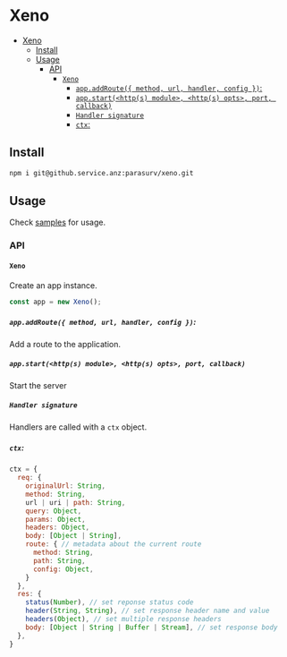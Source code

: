 # Xeno

- [Xeno](#xeno)
  - [Install](#install)
  - [Usage](#usage)
    - [API](#api)
      - [`Xeno`](#xeno-1)
        - [`app.addRoute({ method, url, handler, config })`:](#appaddroute-method-url-handler-config-)
        - [`app.start(<http(s) module>, <http(s) opts>, port, callback)`](#appstarthttps-module-https-opts-port-callback)
        - [`Handler signature`](#handler-signature)
        - [`ctx`:](#ctx)

## Install
```bash
npm i git@github.service.anz:parasurv/xeno.git
```

## Usage
Check [samples](/samples) for usage.

### API
#### `Xeno`
Create an app instance.
```js
const app = new Xeno();
```

##### `app.addRoute({ method, url, handler, config })`:
Add a route to the application.<br />

<!--
##### `app.onRequest(handler)`
Add a handler for `request received` event

##### `app.onParse(handler)`
Add a handler for `request parsed` event

##### `app.onRoute(handler)`:
Add a handler for `route identified` event

##### `app.onSend(handler)`:
Add a handler for `sending response` event

##### `app.onResponse(handler)`:
Add a handler for `response sent` event
-->

##### `app.start(<http(s) module>, <http(s) opts>, port, callback)`
Start the server

##### `Handler signature`
Handlers are called with a `ctx` object.

##### `ctx`:
```js
ctx = {
  req: {
    originalUrl: String,
    method: String,
    url | uri | path: String,
    query: Object,
    params: Object,
    headers: Object,
    body: [Object | String],
    route: { // metadata about the current route
      method: String,
      path: String,
      config: Object,
    }
  },
  res: {
    status(Number), // set reponse status code
    header(String, String), // set response header name and value
    headers(Object), // set multiple response headers
    body: [Object | String | Buffer | Stream], // set response body
  },
}
```